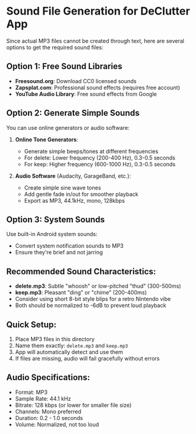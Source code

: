 # Sound File Generation for DeClutter App

Since actual MP3 files cannot be created through text, here are several options to get the required sound files:

## Option 1: Free Sound Libraries

- **Freesound.org**: Download CC0 licensed sounds
- **Zapsplat.com**: Professional sound effects (requires free account)
- **YouTube Audio Library**: Free sound effects from Google

## Option 2: Generate Simple Sounds

You can use online generators or audio software:

1. **Online Tone Generators**:

   - Generate simple beeps/tones at different frequencies
   - For delete: Lower frequency (200-400 Hz), 0.3-0.5 seconds
   - For keep: Higher frequency (600-1000 Hz), 0.3-0.5 seconds

2. **Audio Software** (Audacity, GarageBand, etc.):
   - Create simple sine wave tones
   - Add gentle fade in/out for smoother playback
   - Export as MP3, 44.1kHz, mono, 128kbps

## Option 3: System Sounds

Use built-in Android system sounds:

- Convert system notification sounds to MP3
- Ensure they're brief and not jarring

## Recommended Sound Characteristics:

- **delete.mp3**: Subtle "whoosh" or low-pitched "thud" (300-500ms)
- **keep.mp3**: Pleasant "ding" or "chime" (200-400ms)
- Consider using short 8-bit style blips for a retro Nintendo vibe
- Both should be normalized to -6dB to prevent loud playback

## Quick Setup:

1. Place MP3 files in this directory
2. Name them exactly: `delete.mp3` and `keep.mp3`
3. App will automatically detect and use them
4. If files are missing, audio will fail gracefully without errors

## Audio Specifications:

- Format: MP3
- Sample Rate: 44.1 kHz
- Bitrate: 128 kbps (or lower for smaller file size)
- Channels: Mono preferred
- Duration: 0.2 - 1.0 seconds
- Volume: Normalized, not too loud
